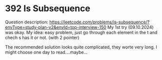 # 392 Is Subsequence
Question description: https://leetcode.com/problems/is-subsequence/?envType=study-plan-v2&envId=top-interview-150
My 1st try (09.10.2024) was okay.
My idea: easy problem, just go through each element in the t and chech s has it or not. (with 2 pointer)

The recommended solution looks quite complicated, they worte very long.
I might choose one day to read....maybe...